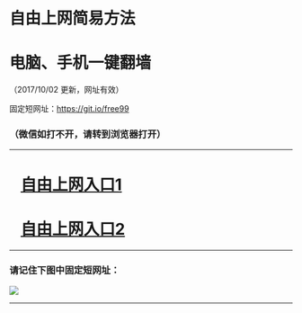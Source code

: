 ﻿# 自由上网简易方法

# 电脑、手机一键翻墙

（2017/10/02 更新，网址有效）

固定短网址：https://git.io/free99

### （微信如打不开，请转到浏览器打开）


***





# &nbsp;&nbsp; <a href="http://ft300854837.fwtz-zhenx1001.xyz/fwqtz01.html?t=10020012952 " target="_blank">自由上网入口1</a>
# &nbsp;&nbsp; <a href="http://ft1878216467.fw-tzzhen1002.xyz/fwqtz02.html?t=100200112282 " target="_blank">自由上网入口2</a>
***

### 请记住下图中固定短网址：

<img src="https://s3-us-west-2.amazonaws.com/fwq-1001/yjfq-20170905okok.png" /> 


***

